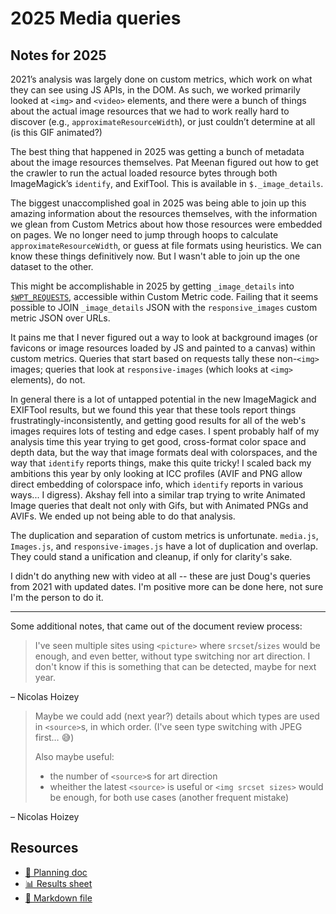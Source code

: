 # 2025 Media queries

<!--
  This directory contains all of the 2025 Media chapter queries.

  Each query should have a corresponding `metric_name.sql` file.
  Note that readers are linked to this directory, so try to make the SQL file names descriptive for easy browsing.

  Analysts: if helpful, you can use this README to give additional info about the queries.
-->

## Notes for 2025

2021’s analysis was largely done on custom metrics, which work on what they can see using JS APIs, in the DOM. As such, we worked primarily looked at `<img>` and `<video>` elements, and there were a bunch of things about the actual image resources that we had to work really hard to discover (e.g., `approximateResourceWidth`), or just couldn’t determine at all (is this GIF animated?)

The best thing that happened in 2025 was getting a bunch of metadata about the image resources themselves. Pat Meenan figured out how to get the crawler to run the actual loaded resource bytes through both ImageMagick’s `identify`, and ExifTool. This is available in `$._image_details`.

The biggest unaccomplished goal in 2025 was being able to join up this amazing information about the resources themselves, with the information we glean from Custom Metrics about how those resources were embedded on pages. We no longer need to jump through hoops to calculate `approximateResourceWidth`, or guess at file formats using heuristics. We can know these things definitively now. But I wasn't able to join up the one dataset to the other.

This might be accomplishable in 2025 by getting `_image_details` into [`$WPT_REQUESTS`](https://github.com/HTTPArchive/custom-metrics/blob/d4cdb38201c6c870589edaeb946950656c8009ca/dist/responsive_images.js#L447), accessible within Custom Metric code. Failing that it seems possible to JOIN `_image_details` JSON with the `responsive_images` custom metric JSON over URLs.

It pains me that I never figured out a way to look at background images (or favicons or image resources loaded by JS and painted to a canvas) within custom metrics. Queries that start based on requests tally these non-`<img>` images; queries that look at `responsive-images` (which looks at `<img>` elements), do not.

In general there is a lot of untapped potential in the new ImageMagick and EXIFTool results, but we found this year that these tools report things frustratingly-inconsistently, and getting good results for all of the web's images requires lots of testing and edge cases. I spent probably half of my analysis time this year trying to get good, cross-format color space and depth data, but the way that image formats deal with colorspaces, and the way that `identify` reports things, make this quite tricky! I scaled back my ambitions this year by only looking at ICC profiles (AVIF and PNG allow direct embedding of colorspace info, which `identify` reports in various ways... I digress). Akshay fell into a similar trap trying to write Animated Image queries that dealt not only with Gifs, but with Animated PNGs and AVIFs. We ended up not being able to do that analysis.

The duplication and separation of custom metrics is unfortunate. `media.js`, `Images.js`, and `responsive-images.js` have a lot of duplication and overlap. They could stand a unification and cleanup, if only for clarity's sake.

I didn't do anything new with video at all -- these are just Doug's queries from 2021 with updated dates. I'm positive more can be done here, not sure I'm the person to do it.

---

Some additional notes, that came out of the document review process:

> I've seen multiple sites using `<picture>` where `srcset`/`sizes` would be enough, and even better, without type switching nor art direction. I don't know if this is something that can be detected, maybe for next year.

– Nicolas Hoizey

> Maybe we could add (next year?) details about which types are used in `<source>`s, in which order. (I've seen type switching with JPEG first… 😅)
>
> Also maybe useful:
> - the number of `<source>`s for art direction
> - wheither the latest `<source>` is useful or `<img srcset sizes>` would be enough, for both use cases (another frequent mistake)

– Nicolas Hoizey

## Resources

- [📄 Planning doc][~google-doc]
- [📊 Results sheet][~google-sheets]
- [📝 Markdown file][~chapter-markdown]

[~google-doc]: https://docs.google.com/document/d/1udD7MfYSekvx80tbfv0D8fv3bJNNEO7qMOUYGz_jwlI
[~google-sheets]: https://docs.google.com/spreadsheets/d/14ZMet41a4IPdJgLqOGjKSLauSwI6wj-GZ4wuZVtSS64
[~chapter-markdown]: https://github.com/HTTPArchive/almanac.httparchive.org/tree/main/src/content/en/2025/media.md

